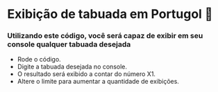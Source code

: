 # Exibição de tabuada em Portugol :rocket:

### Utilizando este código, você será capaz de exibir em seu console qualquer tabuada desejada

- Rode o código.
- Digite a tabuada desejada no console.
- O resultado será exibido a contar do número X1.
- Altere o limite para aumentar a quantidade de exibições.